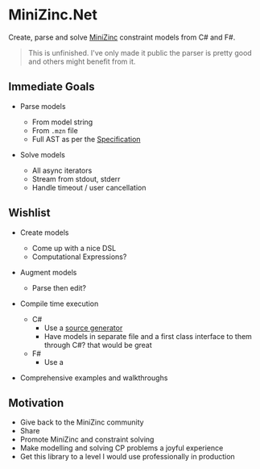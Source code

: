 # MiniZinc.Net

Create, parse and solve [MiniZinc](https://www.minizinc.org/) constraint models from C# and F#.

> This is unfinished. I've only made it public the parser is pretty good and 
> others might benefit from it.





## Immediate Goals

- Parse models
  - From model string
  - From `.mzn` file
  - Full AST as per the [Specification](https://www.minizinc.org/doc-2.7.3/en/spec.html#full-grammar)

- Solve models
  - All async iterators
  - Stream from stdout, stderr
  - Handle timeout / user cancellation

## Wishlist

- Create models
  - Come up with a nice DSL
  - Computational Expressions?

- Augment models
  - Parse then edit?

- Compile time execution

  - C#
    - Use a [source generator](https://learn.microsoft.com/en-us/dotnet/csharp/roslyn-sdk/source-generators-overview) 
    - Have models in separate file and a first class interface to them through C#? that would be great
  - F#
    - Use a 

- Comprehensive examples and walkthroughs
 

## Motivation

- Give back to the MiniZinc community
- Share 
- Promote MiniZinc and constraint solving  
- Make modelling and solving CP problems a joyful experience
- Get this library to a level I would use professionally in production